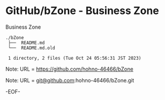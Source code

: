 # GitHub/bZone - Business Zone

Business Zone

    ./bZone
     ├──  README.md
     └──  README.md.old
     
     1 directory, 2 files (Tue Oct 24 05:56:31 JST 2023)


Note: URL = https://github.com/hohno-46466/bZone

Note: URL = git@github.com:hohno-46466/bZone.git

-EOF-
